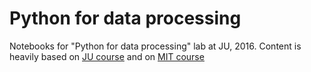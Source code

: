 # Python for data processing 

Notebooks for "Python for data processing" lab at JU, 2016. Content is heavily based on [JU course](https://github.com/gmum/python-lecture) and on 
[MIT course](http://ocw.mit.edu/courses/electrical-engineering-and-computer-science/6-189-a-gentle-introduction-to-programming-using-python-january-iap-2011/)
